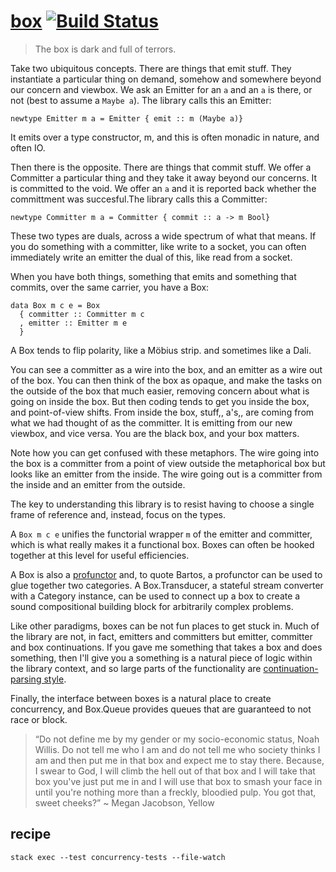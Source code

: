 [box](https://tonyday567.github.io/box/index.html) [![Build Status](https://travis-ci.org/tonyday567/box.svg)](https://travis-ci.org/tonyday567/box)
===

> The box is dark and full of terrors.

Take two ubiquitous concepts. There are things that emit stuff. They instantiate a particular thing on demand, somehow and somewhere beyond our concern and viewbox.  We ask an Emitter for an `a` and an `a` is there, or not (best to assume a `Maybe a`). The library calls this an Emitter:

```
newtype Emitter m a = Emitter { emit :: m (Maybe a)}
```
It emits over a type constructor, m, and this is often monadic in nature, and often IO.

Then there is the opposite.  There are things that commit stuff. We offer a Committer a particular thing and they take it away beyond our concerns. It is committed to the void. We offer an `a` and it is reported back whether the committment was succesful.The library calls this a Committer:

```
newtype Committer m a = Committer { commit :: a -> m Bool}
```

These two types are duals, across a wide spectrum of what that means. If you do something with a committer, like write to a socket, you can often immediately write an emitter the dual of this, like read from a socket.

When you have both things, something that emits and something that commits, over the same carrier, you have a Box:

```
data Box m c e = Box
  { committer :: Committer m c
  , emitter :: Emitter m e
  }
```

A Box tends to flip polarity, like a Möbius strip. and sometimes like a Dali.

You can see a committer as a wire into the box, and an emitter as a wire out of the box. You can then think of the box as opaque, and make the tasks on the outside of the box that much easier, removing concern about what is going on inside the box. But then coding tends to get you inside the box, and point-of-view shifts. From inside the box, stuff,, a's,, are coming from what we had thought of as the committer. It is emitting from our new viewbox, and vice versa. You are the black box, and your box matters. 

Note how you can get confused with these metaphors.  The wire going into the box is a committer from a point of view outside the metaphorical box but looks like an emitter from the inside. The wire going out is a committer from the inside and an emitter from the outside.

The key to understanding this library is to resist having to choose a single frame of reference and, instead, focus on the types.

A `Box m c e` unifies the functorial wrapper `m` of the emitter and committer, which is what really makes it a functional box. Boxes can often be hooked together at this level for useful efficiencies.

A Box is also a [profunctor](https://bartoszmilewski.com/2019/03/27/promonads-arrows-and-einstein-notation-for-profunctors/) and, to quote Bartos, a profunctor can be used to glue together two categories. A Box.Transducer, a stateful stream converter with a Category instance, can be used to connect up a box to create a sound compositional building block for arbitrarily complex problems.

Like other paradigms, boxes can be not fun places to get stuck in.  Much of the library are not, in fact, emitters and committers but emitter, committer and box continuations. If you gave me something that takes a box and does something, then I'll give you a something is a natural piece of logic within the library context, and so large parts of the functionality are [continuation-parsing style](https://ro-che.info/articles/2019-06-07-why-use-contt).

Finally, the interface between boxes is a natural place to create concurrency, and Box.Queue provides queues that are guaranteed to not race or block.

> “Do not define me by my gender or my socio-economic status, Noah Willis. Do not tell me who I am and do not tell me who society thinks I am and then put me in that box and expect me to stay there. Because, I swear to God, I will climb the hell out of that box and I will take that box you've just put me in and I will use that box to smash your face in until you're nothing more than a freckly, bloodied pulp. You got that, sweet cheeks?” ~ Megan Jacobson, Yellow


recipe
---

```
stack exec --test concurrency-tests --file-watch
```
